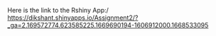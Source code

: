 Here is the link to the Rshiny App:/
https://dikshant.shinyapps.io/Assignment2/?_ga=2.169572774.623585225.1669690194-1606912000.1668533095
